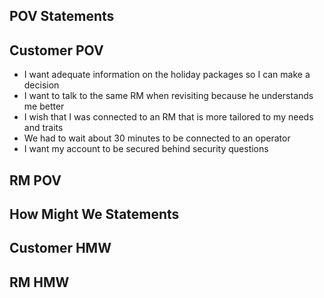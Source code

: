 ## POV Statements
## Customer POV
* I want adequate information on the holiday packages so I can make a decision
* I want to talk to the same RM when revisiting because he understands me better
* I wish that I was connected to an RM that is more tailored to my needs and traits
* We had to wait about 30 minutes to be connected to an operator
* I want my account to be secured behind security questions
## RM POV
## How Might We Statements
## Customer HMW
## RM HMW
